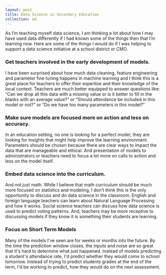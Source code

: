 ```yaml
---
layout: post
title: Data Science in Secondary Education
collection: ed
---
```


As I’m teaching myself data science, I am thinking a lot about how I may have used data differently if I had known some of the things then
that I’m learning now.  Here are some of the things I would do if I was helping to support a data science initiative at a school district
or CMO.  

### Get teachers involved in the early development of models.  
I have been surprised about how much data cleaning, feature engineering and parameter fine tuning happens in machine learning and I think this is a great place for teachers to offer their expertise and their knowledge of the local context.  Teachers are much better equipped to answer questions like: “Can we drop all this data with a missing value or is it better to fill in the blanks with an average value?” or “Should attendance be included in this model or not?”  or “Do we have too many parameters in this model?”

### Make sure models are focused more on action and less on accuracy.  
In an education setting, no one is looking for a perfect model, they are looking for insights that might help improve the learning environment.  Parameters should be chosen because there are clear ways to impact the data that are manageable and ethical.  And presentation of models to administrators or teachers need to focus a lot more on calls to action and less on the model itself.

### Embed data science into the curriculum.  
And not just math.  While I believe that math curriculum should be much more focused on statistics and modeling, I don’t think this is the only opportunity to discuss and do data science in the classroom.  English and foreign language teachers can learn about Natural Language Processing and how it works.  Social science teachers can discuss how data science is used to predict voting patterns.  And, teachers may be more receptive to discussing models if they know it is something their students are learning.

### Focus on Short Term Models
Many of the models I've seen are for weeks or months into the future.  By the time the prediction window closes, the inputs and noise are so great that it's hard to determine what just happened.  Instead of models predicting a student's attendance rate, I'd predict whether they would come to school tomorrow.  Instead of trying to predict students grades at the end of the term, I'd be working to predict, how they would do on the next assessment.  

